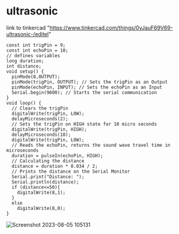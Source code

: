 # ultrasonic
link to tinkercad "https://www.tinkercad.com/things/0yJauF69V69-ultrasonic-/editel"
```
const int trigPin = 9;
const int echoPin = 10;
// defines variables
long duration;
int distance;
void setup() {
  pinMode(8,OUTPUT);
  pinMode(trigPin, OUTPUT); // Sets the trigPin as an Output
  pinMode(echoPin, INPUT); // Sets the echoPin as an Input
  Serial.begin(9600); // Starts the serial communication
}
void loop() {
  // Clears the trigPin
  digitalWrite(trigPin, LOW);
  delayMicroseconds(2);
  // Sets the trigPin on HIGH state for 10 micro seconds
  digitalWrite(trigPin, HIGH);
  delayMicroseconds(10);
  digitalWrite(trigPin, LOW);
  // Reads the echoPin, returns the sound wave travel time in microseconds
  duration = pulseIn(echoPin, HIGH);
  // Calculating the distance
  distance = duration * 0.034 / 2;
  // Prints the distance on the Serial Monitor
  Serial.print("Distance: ");
  Serial.println(distance);
  if (distance<=50){
    digitalWrite(8,1);
  }
  else 
    digitalWrite(8,0);
}
```
![Screenshot 2023-08-05 105131](https://github.com/Memo0302/ultrasonic/assets/92684739/cf1e4cef-bbd5-493b-9a0a-8a79e6ac288f)



